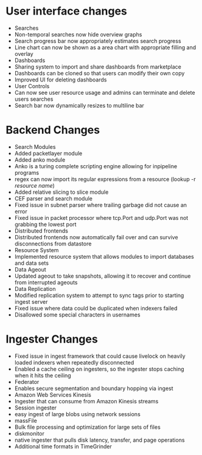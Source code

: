 # User interface changes

* Searches
 * Non-temporal searches now hide overview graphs
 * Search progress bar now appropriately estimates search progress
 * Line chart can now be shown as a area chart with appropriate filling and overlay
* Dashboards
 * Sharing system to import and share dashboards from marketplace
 * Dashboards can be cloned so that users can modify their own copy
 * Improved UI for deleting dashboards
* User Controls
 * Can now see user resource usage and admins can terminate and delete users searches
* Search bar now dynamically resizes to multiline bar
 
# Backend Changes

* Search Modules
 * Added packetlayer module
 * Added anko module
  * Anko is a turing complete scripting engine allowing for inpipeline programs
 * regex can now import its regular expressions from a resource (lookup -r _resource name_)
 * Added relative slicing to slice module
 * CEF parser and search module
 * Fixed issue in subnet parser where trailing garbage did not cause an error
 * Fixed issue in packet processor where tcp.Port and udp.Port was not grabbing the lowest port
* Distributed frontends
 * Distributed frontends now automatically fail over and can survive disconnections from datastore
* Resource System
 * Implemented resource system that allows modules to import databases and data sets
* Data Ageout
 * Updated ageout to take snapshots, allowing it to recover and continue from interrupted ageouts
* Data Replication
 * Modified replication system to attempt to sync tags prior to starting ingest server
 * Fixed issue where data could be duplicated when indexers failed
* Disallowed some special characters in usernames

# Ingester Changes

* Fixed issue in ingest framework that could cause livelock on heavily loaded indexers when repeatedly disconnected
* Enabled a cache ceiling on ingesters, so the ingester stops caching when it hits the ceiling
* Federator
 * Enables secure segmentation and boundary hopping via ingest
* Amazon Web Services Kinesis
 * Ingester that can consume from Amazon Kinesis streams
* Session ingester
 * easy ingest of large blobs using network sessions
* massFile
 * Bulk file processing and optimization for large sets of files
* diskmonitor
 * native ingester that pulls disk latency, transfer, and page operations
* Additional time formats in TimeGrinder
